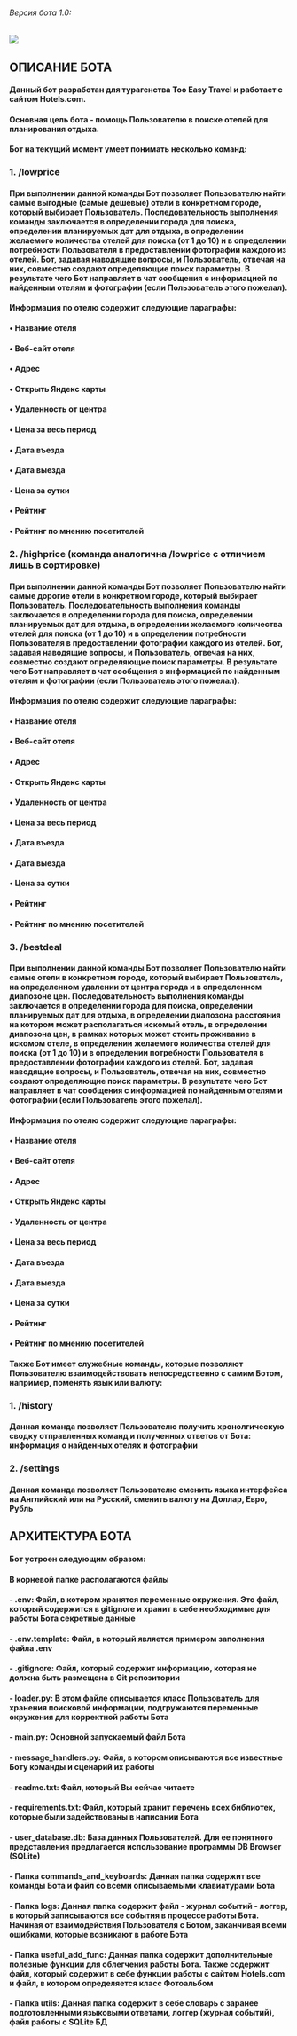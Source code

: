 ###### Версия бота 1.0:

![](https://github.com/Orlov-Nickita/too_easy_travel_tg_bot/blob/master/%D0%9F%D1%80%D0%B8%D0%BC%D0%B5%D1%80%20%D1%80%D0%B0%D0%B1%D0%BE%D1%82%D1%8B.gif)

## ОПИСАНИЕ БОТА

#### Данный бот разработан для турагенства Too Easy Travel и работает с сайтом Hotels.com.
#### Основная цель бота - помощь Пользователю в поиске отелей для планирования отдыха.
#### Бот на текущий момент умеет понимать несколько команд:
### 1. /lowprice
####
#### При выполнении данной команды Бот позволяет Пользователю найти самые выгодные (самые дешевые) отели в конкретном городе, который выбирает Пользователь. Последовательность выполнения команды заключается в определении города для поиска, определении планируемых дат для отдыха, в определении желаемого количества отелей для поиска (от 1 до 10) и в определении потребности Пользователя в предоставлении фотографии каждого из отелей. Бот, задавая наводящие вопросы, и Пользователь, отвечая на них, совместно создают определяющие поиск параметры. В результате чего Бот направляет в чат сообщения с информацией по найденным отелям и фотографии (если Пользователь этого пожелал).
####
#### Информация по отелю содержит следующие параграфы:
####
#### • Название отеля 
#### • Веб-сайт отеля
#### • Адрес
#### • Открыть Яндекс карты
#### • Удаленность от центра
#### • Цена за весь период
#### • Дата въезда
#### • Дата выезда
#### • Цена за сутки
#### • Рейтинг
#### • Рейтинг по мнению посетителей
####
### 2. /highprice (команда аналогична /lowprice с отличием лишь в сортировке)
#### При выполнении данной команды Бот позволяет Пользователю найти самые дорогие отели в конкретном городе, который выбирает Пользователь. Последовательность выполнения команды заключается в определении города для поиска, определении планируемых дат для отдыха, в определении желаемого количества отелей для поиска (от 1 до 10) и в определении потребности Пользователя в предоставлении фотографии каждого из отелей. Бот, задавая наводящие вопросы, и Пользователь, отвечая на них, совместно создают определяющие поиск параметры. В результате чего Бот направляет в чат сообщения с информацией по найденным отелям и фотографии (если Пользователь этого пожелал). 
####
#### Информация по отелю содержит следующие параграфы:
####
#### • Название отеля
#### • Веб-сайт отеля
#### • Адрес
#### • Открыть Яндекс карты
#### • Удаленность от центра
#### • Цена за весь период
#### • Дата въезда
#### • Дата выезда
#### • Цена за сутки
#### • Рейтинг
#### • Рейтинг по мнению посетителей
####
### 3. /bestdeal
#### При выполнении данной команды Бот позволяет Пользователю найти самые отели в конкретном городе, который выбирает Пользователь, на определенном удалении от центра города и в определенном диапозоне цен. Последовательность выполнения команды заключается в определении города для поиска, определении планируемых дат для отдыха, в определении диапозона расстояния на котором может располагаться искомый отель, в определении диапозона цен, в рамках которых может стоить проживание в искомом отеле, в определении желаемого количества отелей для поиска (от 1 до 10) и в определении потребности Пользователя в предоставлении фотографии каждого из отелей. Бот, задавая наводящие вопросы, и Пользователь, отвечая на них, совместно создают определяющие поиск параметры. В результате чего Бот направляет в чат сообщения с информацией по найденным отелям и фотографии (если Пользователь этого пожелал). 
#### 
#### Информация по отелю содержит следующие параграфы:
####
#### • Название отеля
#### • Веб-сайт отеля
#### • Адрес
#### • Открыть Яндекс карты
#### • Удаленность от центра
#### • Цена за весь период
#### • Дата въезда
#### • Дата выезда
#### • Цена за сутки
#### • Рейтинг
#### • Рейтинг по мнению посетителей
####
#### Также Бот имеет служебные команды, которые позволяют Пользователю взаимодействовать непосредственно с самим Ботом, например, поменять язык или валюту:
### 1. /history
#### Данная команда позволяет Пользователю получить хронолгическую сводку отправленных команд и полученных ответов от Бота: информация о найденных отелях и фотографии
####
### 2. /settings
#### Данная команда позволяет Пользователю сменить языка интерфейса на Английский или на Русский, сменить валюту на Доллар, Евро, Рубль
####
## АРХИТЕКТУРА БОТА
####
#### Бот устроен следующим образом:
#### В корневой папке располагаются файлы
#### - .env: Файл, в котором хранятся переменные окружения. Это файл, который содержится в gitignore и хранит в себе необходимые для работы Бота секретные данные
#### - .env.template: Файл, в который является примером заполнения файла .env
#### - .gitignore: Файл, который содержит информацию, которая не должна быть размещена в Git репозитории
#### - loader.py: В этом файле описывается класс Пользователь для хранения поисковой информации, подгружаются переменные окружения для корректной работы Бота
#### - main.py: Основной запускаемый файл Бота
#### - message_handlers.py: Файл, в котором описываются все известные Боту команды и сценарий их работы
#### - readme.txt: Файл, который Вы сейчас читаете
#### - requirements.txt: Файл, который хранит перечень всех библиотек, которые были задействованы в написании Бота
#### - user_database.db: База данных Пользователей. Для ее понятного представления предлагается использование программы DB Browser (SQLite)
#### - Папка commands_and_keyboards: Данная папка содержит все команды Бота и файл со всеми описываемыми клавиатурами Бота
#### - Папка logs: Данная папка содержит файл - журнал событий - логгер, в который записываются все события в процессе работы Бота. Начиная от взаимодействия Пользователя с Ботом, заканчивая всеми ошибками, которые возникают в работе Бота
#### - Папка useful_add_func: Данная папка содержит дополнительные полезные функции для облегчения работы Бота. Также содержит файл, который содержит в себе функции работы с сайтом Hotels.com и файл, в котором определяется класс Фотоальбом
#### - Папка utils: Данная папка содержит в себе словарь с заранее подготовленными языковыми ответами, логгер (журнал событий), файл работы с SQLite БД